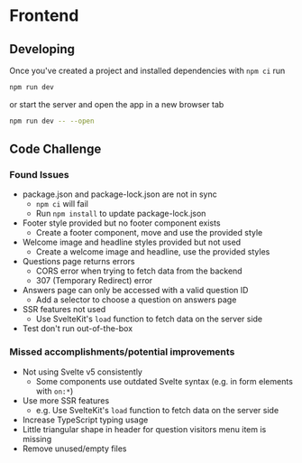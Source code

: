 # Frontend

## Developing

Once you've created a project and installed dependencies with `npm ci` run

```bash
npm run dev
```

or start the server and open the app in a new browser tab

```bash
npm run dev -- --open
```

## Code Challenge

### Found Issues

- package.json and package-lock.json are not in sync
  - `npm ci` will fail
  - Run `npm install` to update package-lock.json
- Footer style provided but no footer component exists
  - Create a footer component, move and use the provided style
- Welcome image and headline styles provided but not used
  - Create a welcome image and headline, use the provided styles
- Questions page returns errors
  - CORS error when trying to fetch data from the backend
  - 307 (Temporary Redirect) error
- Answers page can only be accessed with a valid question ID
  - Add a selector to choose a question on answers page
- SSR features not used
  - Use SvelteKit's `load` function to fetch data on the server side
- Test don't run out-of-the-box

### Missed accomplishments/potential improvements

- Not using Svelte v5 consistently
  - Some components use outdated Svelte syntax (e.g. in form elements with `on:*`)
- Use more SSR features
  - e.g. Use SvelteKit's `load` function to fetch data on the server side
- Increase TypeScript typing usage
- Little triangular shape in header for question visitors menu item is missing
- Remove unused/empty files
